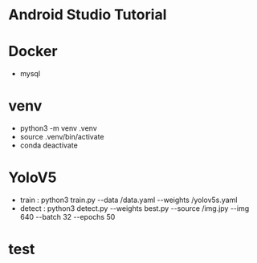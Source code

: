 # Android Studio Tutorial

# Docker
  - mysql

# venv
  - python3 -m venv .venv
  - source .venv/bin/activate
  - conda deactivate

# YoloV5
  - train : python3 train.py --data /data.yaml --weights /yolov5s.yaml
  - detect : python3 detect.py --weights best.py --source /img.jpy --img 640 --batch 32 --epochs 50
# test
